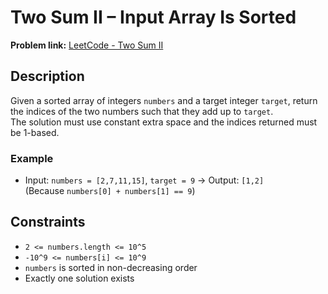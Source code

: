 # Two Sum II – Input Array Is Sorted

**Problem link:** [LeetCode - Two Sum II](https://leetcode.com/problems/two-sum-ii-input-array-is-sorted)

## Description

Given a sorted array of integers `numbers` and a target integer `target`, return the indices of the two numbers such that they add up to `target`.  
The solution must use constant extra space and the indices returned must be 1-based.

### Example

- Input: `numbers = [2,7,11,15]`, `target = 9` → Output: `[1,2]`  
  (Because `numbers[0] + numbers[1] == 9`)

## Constraints

- `2 <= numbers.length <= 10^5`
- `-10^9 <= numbers[i] <= 10^9`
- `numbers` is sorted in non-decreasing order
- Exactly one solution exists
